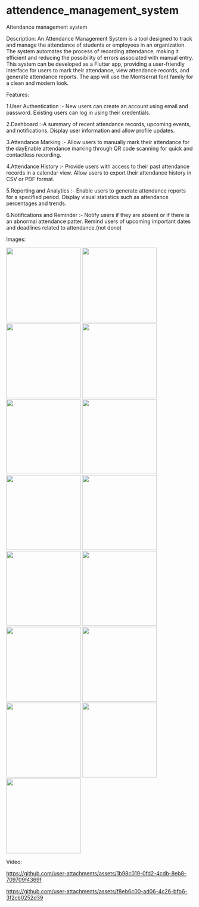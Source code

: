# attendence_management_system
Attendance management system

Description:
An Attendance Management System is a tool designed to track and manage the attendance of students or employees in an organization. The system automates the process of recording attendance, making it efficient and reducing the possibility of errors associated with manual entry. This system can be developed as a Flutter app, providing a user-friendly interface for users to mark their attendance, view attendance records, and generate attendance reports. The app will use the Montserrat font family for a clean and modern look.

Features:

 1.User Authentication :- New users can create an account using email and password. Existing users can log in using their credentials.
 
 2.Dashboard :-A summary of recent attendance records, upcoming events, and notifications. Display user information and allow profile updates.
 
 3.Attendance Marking :- Allow users to manually mark their attendance for the dayEnable attendance marking through QR code scanning for quick and contactless recording.
 
 4.Attendance History :- Provide users with access to their past attendance records in a calendar view. Allow users to export their attendance history in CSV or PDF format.
 
 5.Reporting and Analytics :- Enable users to generate attendance reports for a specified period. Display visual statistics such as attendance percentages and trends.
 
 6.Notifications and Reminder :- Notify users if they are absent or if there is an abnormal attendance patter. Remind users of upcoming important dates and deadlines related to attendance.(not done)
 

Images:

<img src="https://github.com/user-attachments/assets/34af2a26-2821-4930-b456-2258a4ab27f3" height="200">
<img src="https://github.com/user-attachments/assets/8e4df5dc-0854-4eaf-ad54-3f828780720d" height="200">
<img src="https://github.com/user-attachments/assets/20d555b6-4197-4329-8012-693b66bb3da0" height="200">
<img src="https://github.com/user-attachments/assets/d1faf92e-a513-4d37-a9cc-80546e545d8d" height="200">
<img src="https://github.com/user-attachments/assets/df79e90c-2776-4466-908a-58c8e31c7162" height="200">
<img src="https://github.com/user-attachments/assets/9355998f-5f8b-4a8f-a7ad-d6a820c9cc44" height="200">
<img src="https://github.com/user-attachments/assets/6e3a272e-70a0-4d78-948e-3105360edcd4" height="200">
<img src="https://github.com/user-attachments/assets/dbcae323-4d7b-4fc3-a88d-03956d49f49a" height="200">
<img src="https://github.com/user-attachments/assets/b06182e7-a388-4643-867c-f2a555151266" height="200">
<img src="https://github.com/user-attachments/assets/e5fe4917-23b4-4c60-b392-598ef278ce68" height="200">
<img src="https://github.com/user-attachments/assets/8dff9401-cbf7-4645-8176-b415e90a22f4" height="200">
<img src="https://github.com/user-attachments/assets/9f61d40e-47a8-4f55-8750-d5545e8b9535" height="200">
<img src="https://github.com/user-attachments/assets/d2af4abc-a7c8-426f-84ad-658e16938dc0" height="200">
<img src="https://github.com/user-attachments/assets/c7c42787-463b-4588-b785-f04dfc9b5ab8" height="200">
<img src="https://github.com/user-attachments/assets/d46dab50-e3fd-44b2-bd94-0a370ac28838" height="200">

Video:

https://github.com/user-attachments/assets/1b98c019-0fd2-4cdb-8eb8-709709f4369f

https://github.com/user-attachments/assets/f8eb6c00-ad06-4c26-bfb6-3f2cb0252d39










